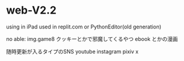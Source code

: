 # web-V2.2
using in iPad
used in replit.com or PythonEditor(old generation)

no able:
img.game8
クッキーとかで邪魔してくるやつ
ebook
とかの漫画


随時更新が入るタイプのSNS
youtube
instagram
pixiv
x
